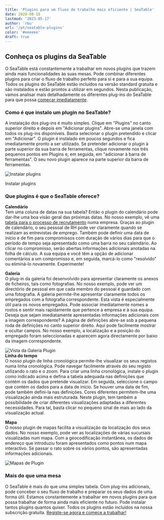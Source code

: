 ```yaml
---
title: 'Plugins para um fluxo de trabalho mais eficiente | SeaTable'
date: 2020-08-18
lastmod: '2023-05-17'
author: 'rbu'
url: '/pt/seatable-plugins'
color: '#eeeeee'
draft: true
---
```


## Conheça os plugins da SeaTable

O SeaTable está constantemente a trabalhar em novos plugins que trazem ainda mais funcionalidades às suas mesas. Pode combinar diferentes plugins para criar o fluxo de trabalho perfeito para si e para a sua equipa. Todos os plugins do SeaTable estão incluídos na versão standard gratuita e são instalados e estão prontos a utilizar em segundos. Nesta publicação, vamos analisar mais detalhadamente os diferentes plug-ins do SeaTable para que possa [começar imediatamente](https://seatable.io/pt/registrierung/).

### Como é que instalo um plugin no SeaTable?

A instalação dos plug-ins é muito simples. Clique em "Plugins" no canto superior direito e depois em "Adicionar plugins". Abre-se uma janela com todos os plug-ins disponíveis. Basta selecionar o plugin pretendido e clicar em "Adicionar". O plugin é instalado em poucos segundos e fica imediatamente pronto a ser utilizado. Se pretender adicionar o plugin à parte superior da sua barra de ferramentas, clique novamente nos três pequenos pontos em Plugins e, em seguida, em "adicionar à barra de ferramentas". O seu novo plugin aparece na parte superior da barra de ferramentas.

![Instalar plugins](https://seatable.io/wp-content/uploads/2020/08/Plugins-instaling-.gif)

Instalar plugins

### Que plugins é que o SeaTable oferece?

**Calendário**  
Tem uma coluna de datas na sua tabela? Então o plugin do calendário pode dar-lhe uma boa visão geral das próximas datas. No nosso exemplo, vê uma [tabela para o processo de recrutamento](https://seatable.io/pt/vorlage/bdwyaoius76f-0vsreupaa/) numa empresa. Graças ao plugin de calendário, o seu pessoal de RH pode ver claramente quando se realizam as entrevistas de emprego. Também pode definir uma data de início e de fim para compromissos com duração de vários dias para que o período de tempo seja apresentado como uma barra no seu calendário. Ao clicar no compromisso, serão abertas informações adicionais anotadas na folha de cálculo. A sua equipa e você têm a opção de adicionar comentários a um compromisso e, em seguida, marcá-lo como "resolvido" ou eliminá-lo novamente. Experimente!

**Galeria**  
O plug-in da galeria foi desenvolvido para apresentar claramente os anexos de ficheiros, tais como fotografias. No nosso exemplo, pode ver um directório de pessoal em que cada membro do pessoal é guardado com uma fotografia. A galeria permite-lhe apresentar claramente todos os empregados com a fotografia correspondente. Esta vista é especialmente útil para os novos empregados. Pode associar imediatamente nomes a rostos e sentir mais rapidamente que pertence à empresa e à sua equipa. Deseja que sejam imediatamente apresentadas informações adicionais com a imagem correspondente? A página de definições abre-se sob a pequena roda de definições no canto superior direito. Aqui pode facilmente mostrar e ocultar campos. No nosso exemplo, a localização e a posição do empregado foram seleccionadas e aparecem agora directamente por baixo da imagem correspondente.

![Vista da Galeria Plugin](https://seatable.de/wp-content/uploads/2020/08/Bildschirmfoto-2020-08-19-um-09.52.29.png)  
**Linha do tempo**  
O nosso plugin de linha cronológica permite-lhe visualizar os seus registos numa linha cronológica. Pode navegar facilmente através do seu registo utilizando o rato e o zoom. Para criar uma linha cronológica, instale o plugin como indicado acima e defina a tabela adequada nas definições que contém os dados que pretende visualizar. Em seguida, seleccione o campo que contém os dados para a data de início. Se houver uma data de fim, pode também defini-la nas definições. Cores diferentes permitem-lhe uma visualização ainda mais estruturada. Neste plugin, tem também a possibilidade de criar diferentes visualizações adaptadas a diferentes necessidades. Para tal, basta clicar no pequeno sinal de mais ao lado da visualização actual.

**Mapa**  
O nosso plugin de mapas facilita a visualização da localização dos seus dados. No nosso exemplo, pode ver as localizações de várias sucursais visualizadas num mapa. Com a geocodificação instantânea, os dados de endereço que introduziu foram apresentados como pontos num mapa interactivo. Se passar o rato sobre os vários pontos, são apresentadas informações adicionais.

![Mapas de Plugin ](https://seatable.de/wp-content/uploads/2020/08/Bildschirmfoto-2020-08-19-um-10.34.17.png)

### Mais do que uma mesa

O SeaTable é mais do que uma simples tabela. Com plug-ins adicionais, pode conceber o seu fluxo de trabalho e preparar os seus dados de uma forma útil. Estamos constantemente a trabalhar em novos plugins para que possa trabalhar de forma ainda mais eficiente no futuro. Pode instalar tantos plugins quantos quiser. Todos os plugins estão incluídos na nossa subscrição gratuita. [Registe-se agora e comece a trabalhar!](https://seatable.io/pt/registrierung/)
